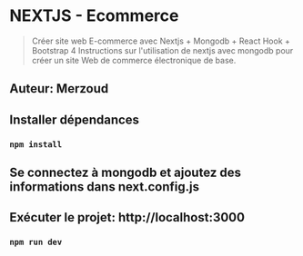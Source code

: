 # NEXTJS - Ecommerce
> Créer site web E-commerce avec Nextjs + Mongodb + React Hook + Bootstrap 4
> Instructions sur l'utilisation de nextjs avec mongodb pour créer un site Web de commerce électronique de base.



## Auteur: Merzoud

## Installer dépendances
### `npm install`

## Se connectez à mongodb et ajoutez des informations dans next.config.js

## Exécuter le projet: http://localhost:3000
### `npm run dev`
